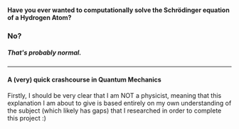 #### Have you ever wanted to computationally solve the Schrödinger equation of a Hydrogen Atom?
### No?
##### That's probably normal.

---

#### A (very) quick crashcourse in Quantum Mechanics
Firstly, I should be very clear that I am NOT a physicist, meaning that this explanation I am about to give is based entirely on my own understanding of the subject (which likely has gaps) that I researched in order to complete this project :)
